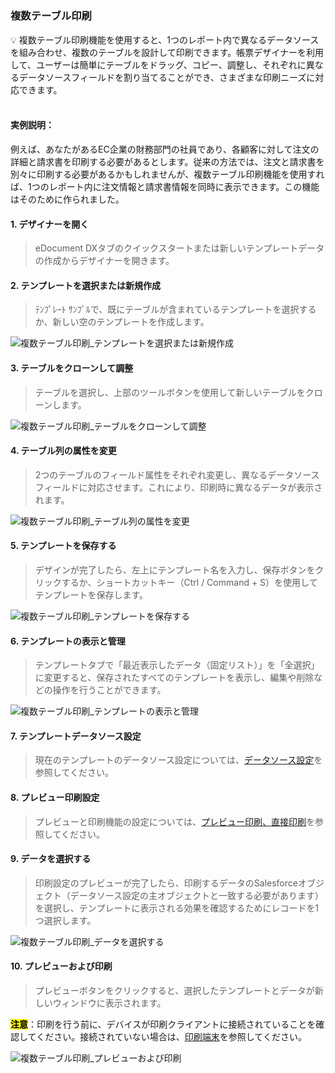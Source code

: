 <h5 id="start"></h5>

### 複数テーブル印刷

<aside>
💡 複数テーブル印刷機能を使用すると、1つのレポート内で異なるデータソースを組み合わせ、複数のテーブルを設計して印刷できます。帳票デザイナーを利用して、ユーザーは簡単にテーブルをドラッグ、コピー、調整し、それぞれに異なるデータソースフィールドを割り当てることができ、さまざまな印刷ニーズに対応できます。
</aside>
<br>

#### **実例説明：**
例えば、あなたがあるEC企業の財務部門の社員であり、各顧客に対して注文の詳細と請求書を印刷する必要があるとします。従来の方法では、注文と請求書を別々に印刷する必要があるかもしれませんが、複数テーブル印刷機能を使用すれば、1つのレポート内に注文情報と請求書情報を同時に表示できます。この機能はそのために作られました。

#### **1. デザイナーを開く**

> eDocument DXタブのクイックスタートまたは新しいテンプレートデータの作成からデザイナーを開きます。

#### **2. テンプレートを選択または新規作成**

> ﾃﾝﾌﾟﾚｰﾄ ｻﾝﾌﾟﾙで、既にテーブルが含まれているテンプレートを選択するか、新しい空のテンプレートを作成します。

![複数テーブル印刷_テンプレートを選択または新規作成](../_images/jp/複数テーブル印刷_テンプレートを選択または新規作成.gif)

#### **3. テーブルをクローンして調整**

> テーブルを選択し、上部のツールボタンを使用して新しいテーブルをクローンします。

![複数テーブル印刷_テーブルをクローンして調整](../_images/jp/複数テーブル印刷_テーブルをクローンして調整.gif)

#### **4. テーブル列の属性を変更**

> 2つのテーブルのフィールド属性をそれぞれ変更し、異なるデータソースフィールドに対応させます。これにより、印刷時に異なるデータが表示されます。

![複数テーブル印刷_テーブル列の属性を変更](../_images/jp/複数テーブル印刷_テーブル列の属性を変更.gif)

#### **5. テンプレートを保存する**

> デザインが完了したら、左上にテンプレート名を入力し、保存ボタンをクリックするか、ショートカットキー（Ctrl / Command + S）を使用してテンプレートを保存します。

![複数テーブル印刷_テンプレートを保存する](../_images/jp/複数テーブル印刷_テンプレートを保存する.gif)

#### **6. テンプレートの表示と管理**

> テンプレートタブで「最近表示したデータ（固定リスト）」を「全選択」に変更すると、保存されたすべてのテンプレートを表示し、編集や削除などの操作を行うことができます。

![複数テーブル印刷_テンプレートの表示と管理](../_images/jp/複数テーブル印刷_テンプレートの表示と管理.gif)

#### **7. テンプレートデータソース設定**

> 現在のテンプレートのデータソース設定については、[データソース設定](c-datasourceOverview#start)を参照してください。

#### **8. プレビュー印刷設定**

> プレビューと印刷機能の設定については、[プレビュー印刷、直接印刷](ad-print.md#adprint-step1)を参照してください。

#### **9. データを選択する**

> 印刷設定のプレビューが完了したら、印刷するデータのSalesforceオブジェクト（データソース設定の主オブジェクトと一致する必要があります）を選択し、テンプレートに表示される効果を確認するためにレコードを1つ選択します。

![複数テーブル印刷_データを選択する](../_images/jp/複数テーブル印刷_データを選択する.gif)

#### **10. プレビューおよび印刷**

> プレビューボタンをクリックすると、選択したテンプレートとデータが新しいウィンドウに表示されます。<br/>

<mark>**注意**</mark>：印刷を行う前に、デバイスが印刷クライアントに接続されていることを確認してください。接続されていない場合は、[印刷端末](download.md)を参照してください。

![複数テーブル印刷_プレビューおよび印刷](../_images/jp/複数テーブル印刷_プレビューおよび印刷.gif)